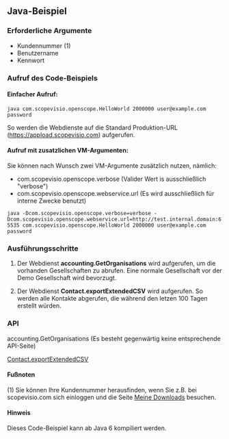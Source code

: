 ## Java-Beispiel


### Erforderliche Argumente

- Kundennummer (1)
- Benutzername
- Kennwort


### Aufruf des Code-Beispiels

#### Einfacher Aufruf:

`java com.scopevisio.openscope.HelloWorld 2000000 user@example.com password`

So werden die Webdienste auf die Standard Produktion-URL (https://appload.scopevisio.com) aufgerufen.

#### Aufruf mit zusatzlichen VM-Argumenten:

Sie können nach Wunsch zwei VM-Argumente zusätzlich nutzen, nämlich:

- com.scopevisio.openscope.verbose (Valider Wert is ausschließlich "verbose")
- com.scopevisio.openscope.webservice.url (Es wird ausschließlich für interne Zwecke benutzt)

`java -Dcom.scopevisio.openscope.verbose=verbose -Dcom.scopevisio.openscope.webservice.url=http://test.internal.domain:65535 com.scopevisio.openscope.HelloWorld 2000000 user@example.com password`


### Ausführungsschritte

1. Der Webdienst **accounting.GetOrganisations** wird aufgerufen, um die vorhanden Gesellschaften zu abrufen. Eine normale Gesellschaft vor der Demo Gesellschaft wird bevorzugt.

2. Der Webdienst **Contact.exportExtendedCSV** wird aufgerufen. So werden alle Kontakte abgerufen, die während den letzen 100 Tagen erstellt würden.


### API

accounting.GetOrganisations (Es besteht gegenwärtig keine entsprechende API-Seite)

[Contact.exportExtendedCSV](https://www.scopevisio.com/help/de/API/Contact_Export)


#### Fußnoten

(1) Sie können Ihre Kundennummer herausfinden, wenn Sie z.B. bei scopevisio.com sich einloggen und die Seite [Meine Downloads](https://www.scopevisio.com/lounge) besuchen.


#### Hinweis

Dieses Code-Beispiel kann ab Java 6 kompiliert werden.
